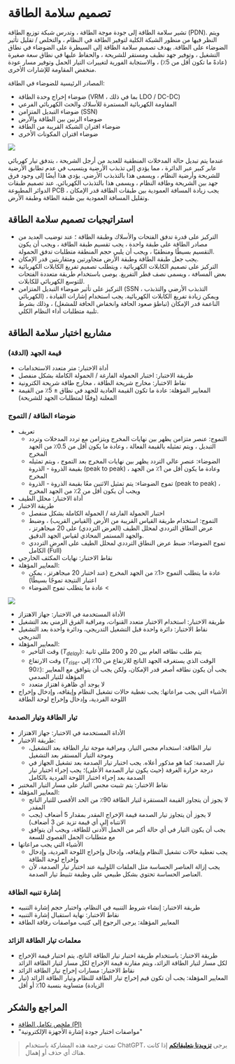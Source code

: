 # تصميم سلامة الطاقة

تشير سلامة الطاقة إلى جودة موجة الطاقة ، وتدرس شبكة توزيع الطاقة (PDN). ويتم النظر فيها من منظور الشبكة الكلية لتوفير الطاقة في النظام ، والتخلص / تقليل تأثير الضوضاء على الطاقة. يهدف تصميم سلامة الطاقة إلى السيطرة على الضوضاء في نطاق التشغيل ، وتوفير جهد نظيف ومستقر للشريحة ، والحفاظ عليها في نطاق سعة صغيرة (عادةً ما تكون أقل من 5٪) ، والاستجابة الفورية لتغييرات التيار الحمل وتوفير مسار عودة منخفض المقاومة للإشارات الأخرى.

المصادر الرئيسية للضوضاء في الطاقة:

- ضوضاء إخراج وحدة الطاقة (VRM ، بما في ذلك LDO / DC-DC)
- المقاومة الكهربائية المستمرة للأسلاك والحث الكهربائي الفرعي
- ضوضاء التبديل المتزامن (SSN)
- ضوضاء الرنين بين الطاقة والأرض
- ضوضاء اقتران الشبكة القريبة من الطاقة
- ضوضاء اقتران المكونات الأخرى

![](https://img.wiki-power.com/d/wiki-media/img/20211220113527.png)

عندما يتم تبديل حالة المدخلات المنطقية للعديد من أرجل الشريحة ، يتدفق تيار كهربائي عابر كبير عبر الدائرة ، مما يؤدي إلى تذبذب الأرضية ويتسبب في عدم تطابق الأرضية للشريحة وأرضية النظام ، ويسمى هذا بالتذبذب الأرضي. يؤدي هذا أيضًا إلى وجود فرق جهد بين الشريحة وطاقة النظام ، ويسمى هذا بالتذبذب الكهربائي. عند تصميم طبقات الدوائر المطبوعة PCB ، يجب زيادة المسافة العمودية بين طبقات الطاقة قدر الإمكان وتقليل المسافة العمودية بين طبقة الطاقة وطبقة الأرض.

## استراتيجيات تصميم سلامة الطاقة

- التركيز على قدرة تدفق الفتحات والأسلاك وطبقة الطاقة ؛ عند توضيب العديد من مصادر الطاقة على طبقة واحدة ، يجب تقسيم طبقة الطاقة ، ويجب أن يكون التقسيم بسيطًا ومنطقيًا ، ويجب أن يلبي حجم المنطقة متطلبات تدفق الحمولة.
- يجب جعل طبقة الطاقة وطبقة الأرض متجاورتين ومتقاربتين قدر الإمكان.
- التركيز على تصميم الكابلات الكهربائية ، ويتطلب تصميم تفريغ الكابلات الكهربائية بعض المسافة ، ويسمى نصف قطر التفريغ. يوصى باستخدام طريقة متعددة الفتحات للتوسع الكهربائي للكابلات.
- التركيز على تأثير ضوضاء التبديل المتزامن (SSN ، التذبذب الأرضي والتذبذب الكهربائي) ، ويمكن زيادة تفريغ الكابلات الكهربائية. يجب استخدام إشارات القيادة الناعمة قدر الإمكان (تباطؤ صعود الحافة وانخفاض الحافة للمشغل) ، وذلك بشرط تلبية متطلبات أداء النظام الكلي.

## مشاريع اختبار سلامة الطاقة

### قيمة الجهد (الدقة)

- أداة الاختبار: متر متعدد الاستخدامات
- طريقة الاختبار: اختبار الحمولة الفارغة / الحمولة الكاملة بشكل منفصل
- نقاط الاختبار: مخارج شريحة الطاقة ، مخارج طاقة شريحة الكترونية
- المعايير المؤهلة: عادة ما تكون القيمة العادية للجهد في نطاق ± 5٪ من القيمة المعلنة (وفقًا لمتطلبات الجهد للشريحة)

### ضوضاء الطاقة / التموج

- تعريف
  - التموج: عنصر متزامن يظهر بين نهايات المخرج ويتزامن مع تردد المدخلات وتردد التبديل ، ويتم تمثيله بالقيمة الفعالة ، وعادة ما يكون أقل من 0.5٪ من الجهد المخرج
  - الضوضاء: عنصر عالي التردد يظهر بين نهايات المخرج بعد التموج ، ويتم تمثيله بقيمة الذروة - الذروة (peak to peak) ، وعادة ما يكون أقل من 1٪ من الجهد المخرج
  - تموج الضوضاء: يتم تمثيل الاثنين معًا بقيمة الذروة - الذروة (peak to peak) ، ويجب أن يكون أقل من 2٪ من الجهد المخرج
- أداة الاختبار: محلل الطيف
- طريقة الاختبار
  - اختبار الحمولة الفارغة / الحمولة الكاملة بشكل منفصل
  - التموج: استخدام طريقة القياس القريبة من الأرض (القياس القريب) ، وضبط عرض النطاق الترددي لمحلل الطيف (العرض الترددي) على 20 ميجاهرتز ، والجهد المستمر المحاذي لقياس الجهد الدقيق.
  - تموج الضوضاء: ضبط عرض النطاق الترددي لمحلل الطيف على العرض الترددي الكامل (Full)
- نقاط الاختبار: نهايات المكثف الخارجي
- المعايير المؤهلة:
  - عادة ما يتطلب التموج <1٪ من الجهد المخرج (عند اختبار 20 ميجاهرتز ، يمكن اعتبار النتيجة تموجًا بسيطًا)
  - عادة ما يتطلب تموج الضوضاء <

![](https://img.wiki-power.com/d/wiki-media/img/20211220112247.png)

- الأداة المستخدمة في الاختبار: جهاز الاهتزاز
- طريقة الاختبار: استخدام الاختبار متعدد القنوات، ومراقبة الفرق الزمني بعد التشغيل
- نقاط الاختبار: دائرة واحدة قبل التشغيل التدريجي، ودائرة واحدة بعد التشغيل التدريجي
- المعايير المؤهلة:
  - وقت التأخير ($T_{delay}$): يتم طلب نطاقه العام بين 20 و 200 مللي ثانية
  - وقت الارتفاع ($T_{rise}$، الوقت الذي يستغرقه الجهد الناتج للارتفاع من 10٪ إلى 90٪): يجب أن يكون نطاقه أصغر قدر الإمكان، ولكن يجب أن يتوافق مع المعايير المؤهلة للتيار الصدمي
  - لا يوجد أي ظاهرة اهتزاز متعدد
- الأشياء التي يجب مراعاتها: يجب تغطية حالات تشغيل النظام وإيقافه، وإدخال وإخراج اللوحة الفردية، وإدخال وإخراج لوحة الطاقة

### تيار الطاقة وتيار الصدمة

- الأداة المستخدمة في الاختبار: جهاز الاهتزاز
- طريقة الاختبار:
  - تيار الطاقة: استخدام مجس التيار، ومراقبة موجة تيار الطاقة بعد التشغيل، وموجة التيار المستقر بعد التشغيل
  - تيار الصدمة: كما هو مذكور أعلاه. يجب اختبار تيار الصدمة بعد تشغيل الجهاز في درجة حرارة الغرفة (حيث يكون تيار الصدمة الأعلى)؛ يجب إجراء اختبار تيار الصدمة بعد إجراء اختبار اللوحة الفردية بالكامل
- نقاط الاختبار: يتم تثبيت مجس التيار على مسار التيار المختبر
- المعايير المؤهلة:
  - لا يجوز أن يتجاوز القيمة المستقرة لتيار الطاقة 90٪ من الحد الأقصى للتيار الناتج المقدر
  - لا يجوز أن يتجاوز تيار الصدمة قيمة الإخراج المقدر بمقدار 5 أضعاف (يجب الانتباه إلى أي قيمة تزيد عن 3 أضعاف)
  - يجب أن يكون التيار في أي حالة أكبر من الحمل الأدنى للطاقة، ويجب أن يتوافق مع متطلبات الحمل القصوى للسعة
- الأشياء التي يجب مراعاتها
  - يجب تغطية حالات تشغيل النظام وإيقافه، وإدخال وإخراج اللوحة الفردية، وإدخال وإخراج لوحة الطاقة
  - يجب إزالة العناصر الحساسة مثل الملفات اللولبية عند اختبار تيار الصدمة، لأن العناصر الحساسة تحتوي بشكل طبيعي على وظيفة تثبيط تيار الصدمة.

### إشارة تنبيه الطاقة

- طريقة الاختبار: إنشاء شروط التنبيه في النظام، واختبار حجم إشارة التنبيه
- نقاط الاختبار: نهاية استقبال إشارة التنبيه
- المعايير المؤهلة: يرجى الرجوع إلى كتيب مواصفات رقاقة الطاقة

### معلمات تيار الطاقة الزائد

- طريقة الاختبار: باستخدام طريقة اختبار تيار الطاقة الناتج، يتم اختبار قيمة الإخراج لكل مسار لتيار الطاقة الزائد، ويتم مقارنة قيمة الإخراج لكل مسار لتيار الطاقة الزائد
- نقاط الاختبار: مسارات إخراج تيار الطاقة الزائد
- المعايير المؤهلة: يجب أن تكون قيم إخراج تيار الطاقة للنظام وتيار الطاقة الزائد (تيار الزيادة) متساوية بنسبة 10٪ أو أقل

## المراجع والشكر

- [ملخص تكامل الطاقة (PI)](https://blog.csdn.net/weixin_40877615/article/details/93598336)
- "مواصفات اختبار جودة إشارة الأجهزة الإلكترونية"

> تمت ترجمة هذه المشاركة باستخدام ChatGPT، يرجى [**تزويدنا بتعليقاتكم**](https://github.com/linyuxuanlin/Wiki_MkDocs/issues/new) إذا كانت هناك أي حذف أو إهمال.